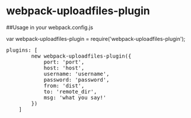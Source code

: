# webpack-uploadfiles-plugin


##Usage
in your webpack.config.js

var webpack-uploadfiles-plugin = require('webpack-uploadfiles-plugin');

<pre>
plugins: [
        new webpack-uploadfiles-plugin({
            port: 'port',
            host: 'host',
            username: 'username',
            password: 'password',
            from: 'dist',
            to: 'remote_dir',
            msg: 'what you say!'
        })
    ]
</pre>